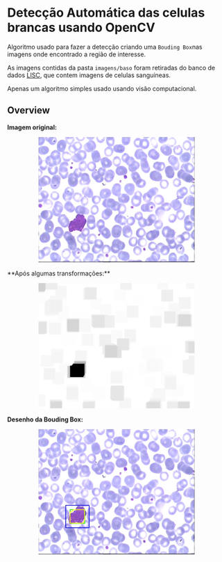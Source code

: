 # Detecção Automática das celulas brancas usando OpenCV

Algoritmo usado para fazer a detecção criando uma `Bouding Box`nas imagens onde encontrado a região de interesse.

As imagens contidas da pasta  `imagens/baso` foram retiradas do banco de dados [LISC](http://users.cecs.anu.edu.au/~hrezatofighi/Data/Leukocyte%20Data.htm), que contem imagens de celulas sanguíneas.

Apenas um algoritmo simples usado usando visão computacional.

## Overview

**Imagem original:**
<p align="center">
  <img width="360" height="288" src="https://github.com/offsouza/detect_white_cells_opencv/blob/master/ori.jpg">
</p>
**Após algumas transformações:**
<p align="center">
  <img width="360" height="288" src="https://github.com/offsouza/detect_white_cells_opencv/blob/master/transf.jpg">
</p>

**Desenho da Bouding Box:**
<p align="center">
  <img width="360" height="288" src="https://github.com/offsouza/detect_white_cells_opencv/blob/master/Box.jpg">
</p>
